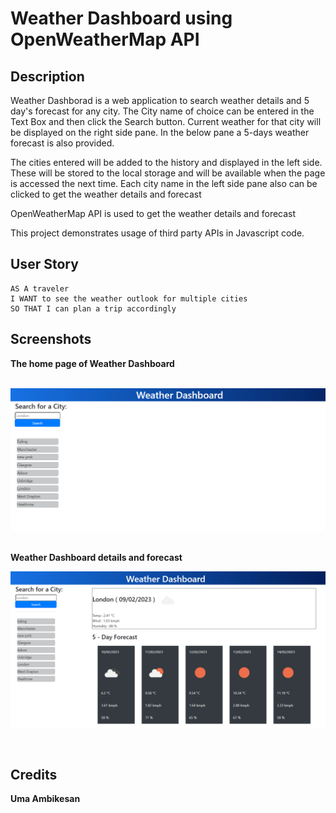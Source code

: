 # Weather Dashboard using OpenWeatherMap API

## Description

Weather Dashborad is a web application to search weather details and 5 day's forecast for any city. 
The City name of choice can be entered in the Text Box and then click the Search button. Current weather for that city will be displayed on the right side pane. In the below pane a 5-days weather forecast is also provided.

The cities entered will be added to the history and displayed in the left side. These will be stored to the local storage and will be available when the page is accessed the next time.  Each city name in the left side pane also can be clicked to get the weather details and forecast

OpenWeatherMap API is used to get the weather details and forecast

This project demonstrates usage of third party APIs in Javascript code.

## User Story

```text
AS A traveler
I WANT to see the weather outlook for multiple cities
SO THAT I can plan a trip accordingly
```

## Screenshots


<b>The home page of Weather Dashboard</b>  
<br>  

![The home page of Weather Dashboard.](images/01-home.png)
<br>   

<br>
<b>Weather Dashboard details and forecast</b>  
<br>  

![Weather Dashboard details and forecast. ](images/02-weather.png)
<br>   

<br>

## Credits
<b>Uma Ambikesan</b>



